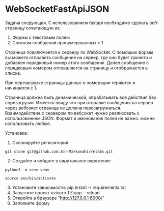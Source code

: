 # WebSocketFastApiJSON

Задача следующая. С использованием fastapi необходимо сделать веб-страницу сочетающую из:
1. Формы с текстовым полем
2. Списком сообщений пронумерованных с 1

Страница подключается к серверу по WebSocket.
С помощью формы вы можете отправить сообщение на сервер, где оно будет принято и добавлен порядковый номер этого сообщения.
Далее сообщение с порядковым номером отправляется на страницу и отображается в списке.

При перезагрузке страницы данные о номерации теряются и начинается с 1.

Страница должна быть динамической, обрабатывать все действия без перезагрузки. 
Имеется ввиду что при отправке сообщения на сервер через вебсокет страница не должна перезагружаться.  
Взаимодействие с сервером по вебсокет нужно реализовать с использованием JSON. 
Формат и именование полей не важно. можно использовать любые.

Установка:
1. Склонируйте репозиторий
```
git clone git@github.com:Jon-Makkonahi/relabs.git
```
2. Создайте и войдите в вирутальное окружение
```
python3 -m venv venv
```
```
source env/bin/activate
```
3. Установите зависимости:
    pip install -r requirements.txt
4. Запустите проект uvicorn TZ:app --reload
5. Откройте в браузере "http://127.0.0.1:8000/"
6. Заполните форму
